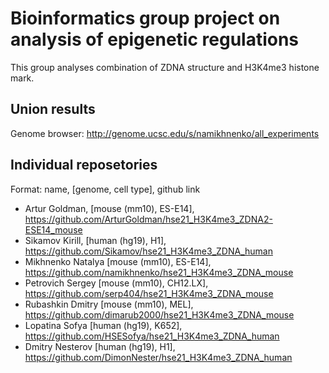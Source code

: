 # Bioinformatics group project on analysis of epigenetic regulations

This group analyses combination of ZDNA structure and H3K4me3 histone mark.

## Union results

Genome browser: http://genome.ucsc.edu/s/namikhnenko/all_experiments

## Individual reposetories

Format: name, [genome, cell type], github link

- Artur Goldman, [mouse (mm10), ES-E14], https://github.com/ArturGoldman/hse21_H3K4me3_ZDNA2-ESE14_mouse
- Sikamov Kirill, [human (hg19), H1], https://github.com/Sikamov/hse21_H3K4me3_ZDNA_human
- Mikhnenko Natalya [mouse (mm10), ES-E14], https://github.com/namikhnenko/hse21_H3K4me3_ZDNA_mouse
- Petrovich Sergey [mouse (mm10), CH12.LX], https://github.com/serp404/hse21_H3K4me3_ZDNA_mouse
- Rubashkin Dmitry [mouse (mm10), MEL], https://github.com/dimarub2000/hse21_H3K4me3_ZDNA_mouse
- Lopatina Sofya [human (hg19), K652], https://github.com/HSESofya/hse21_H3K4me3_ZDNA_human
- Dmitry Nesterov [human (hg19), H1], https://github.com/DimonNester/hse21_H3K4me3_ZDNA_human
